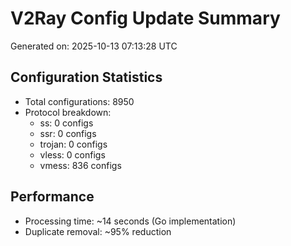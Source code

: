 # V2Ray Config Update Summary
Generated on: 2025-10-13 07:13:28 UTC

## Configuration Statistics
- Total configurations: 8950
- Protocol breakdown:
  - ss: 0 configs
  - ssr: 0 configs
  - trojan: 0 configs
  - vless: 0 configs
  - vmess: 836 configs

## Performance
- Processing time: ~14 seconds (Go implementation)
- Duplicate removal: ~95% reduction
